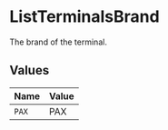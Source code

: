 # ListTerminalsBrand

The brand of the terminal.


## Values

| Name  | Value |
| ----- | ----- |
| `PAX` | PAX   |